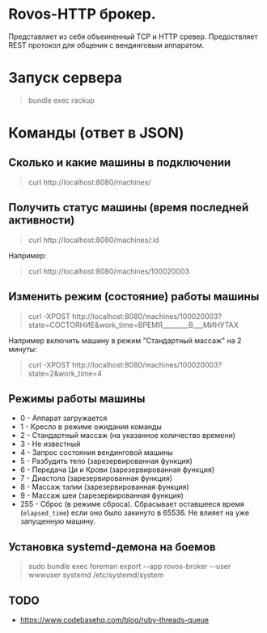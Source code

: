 # Rovos-HTTP брокер.

Представляет из себя объеиненный TCP и HTTP сревер. Предоствляет REST протокол
для общения с вендинговым аппаратом.

# Запуск сервера

> bundle exec rackup

# Команды (ответ в JSON)

## Сколько и какие машины в подключении

> curl http://localhost:8080/machines/

## Получить статус машины (время последней активности)

> curl http://localhost:8080/machines/:id

Например:

> curl http://localhost:8080/machines/100020003

## Изменить режим (состояние) работы машины

> curl -XPOST http://localhost:8080/machines/100020003?state=СОСТОЯНИЕ&work_time=ВРЕМЯ________В___МИНУТАХ

Например включить машину в режим "Стандартный массаж" на 2 минуты:

> curl -XPOST http://localhost:8080/machines/100020003?state=2&work_time=4

## Режимы работы машины

* 0 - Аппарат загружается
* 1 - Кресло в режиме ожидания команды
* 2 - Стандартный массаж (на указанное количество времени)
* 3 - Не известный
* 4 - Запрос состояния вендинговой машины
* 5 - Разбудить тело (зарезервированная функция)
* 6 - Передача Ци и Крови (зарезервированная функция)
* 7 - Диастола (зарезервированная функция)
* 8 - Массаж талии (зарезервированная функция)
* 9 - Массаж шеи (зарезервированная функция)
* 255 - Сброс (в режиме сброса). Сбрасывает оставшееся время (`elapsed_time`)
  если оно было закинуто в 65536. Не влияет на уже запущенную машину.

## Установка systemd-демона на боемов

> sudo bundle exec foreman export --app rovos-broker --user wwwuser systemd /etc/systemd/system

## TODO

* https://www.codebasehq.com/blog/ruby-threads-queue
